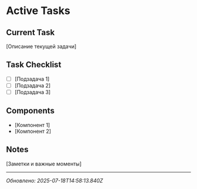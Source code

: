 # Active Tasks

## Current Task
[Описание текущей задачи]

## Task Checklist
- [ ] [Подзадача 1]
- [ ] [Подзадача 2]
- [ ] [Подзадача 3]

## Components
- [Компонент 1]
- [Компонент 2]

## Notes
[Заметки и важные моменты]

---
*Обновлено: 2025-07-18T14:58:13.840Z*

